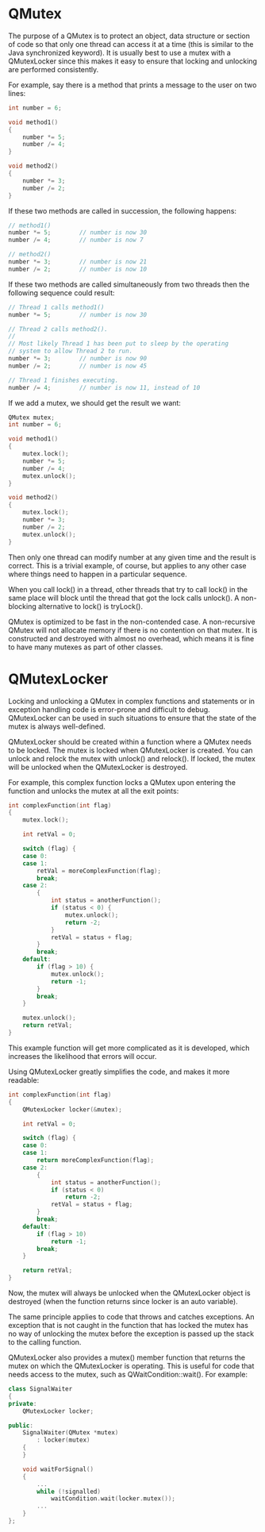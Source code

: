 # QMutex

The purpose of a QMutex is to protect an object, data structure or section of code so that only one thread can access it at a time (this is similar to the Java synchronized keyword). It is usually best to use a mutex with a QMutexLocker since this makes it easy to ensure that locking and unlocking are performed consistently.

For example, say there is a method that prints a message to the user on two lines:

```c++
int number = 6;

void method1()
{
    number *= 5;
    number /= 4;
}

void method2()
{
    number *= 3;
    number /= 2;
}
```

If these two methods are called in succession, the following happens:

```c++
// method1()
number *= 5;        // number is now 30
number /= 4;        // number is now 7

// method2()
number *= 3;        // number is now 21
number /= 2;        // number is now 10
```

If these two methods are called simultaneously from two threads then the following sequence could result:

```c++
// Thread 1 calls method1()
number *= 5;        // number is now 30

// Thread 2 calls method2().
//
// Most likely Thread 1 has been put to sleep by the operating
// system to allow Thread 2 to run.
number *= 3;        // number is now 90
number /= 2;        // number is now 45

// Thread 1 finishes executing.
number /= 4;        // number is now 11, instead of 10
```

If we add a mutex, we should get the result we want:

```c++
QMutex mutex;
int number = 6;

void method1()
{
    mutex.lock();
    number *= 5;
    number /= 4;
    mutex.unlock();
}

void method2()
{
    mutex.lock();
    number *= 3;
    number /= 2;
    mutex.unlock();
}
```

Then only one thread can modify number at any given time and the result is correct. This is a trivial example, of course, but applies to any other case where things need to happen in a particular sequence.

When you call lock() in a thread, other threads that try to call lock() in the same place will block until the thread that got the lock calls unlock(). A non-blocking alternative to lock() is tryLock().

QMutex is optimized to be fast in the non-contended case. A non-recursive QMutex will not allocate memory if there is no contention on that mutex. It is constructed and destroyed with almost no overhead, which means it is fine to have many mutexes as part of other classes.

# QMutexLocker

Locking and unlocking a QMutex in complex functions and statements or in exception handling code is error-prone and difficult to debug. QMutexLocker can be used in such situations to ensure that the state of the mutex is always well-defined.

QMutexLocker should be created within a function where a QMutex needs to be locked. The mutex is locked when QMutexLocker is created. You can unlock and relock the mutex with unlock() and relock(). If locked, the mutex will be unlocked when the QMutexLocker is destroyed.

For example, this complex function locks a QMutex upon entering the function and unlocks the mutex at all the exit points:

```c++
int complexFunction(int flag)
{
    mutex.lock();

    int retVal = 0;

    switch (flag) {
    case 0:
    case 1:
        retVal = moreComplexFunction(flag);
        break;
    case 2:
        {
            int status = anotherFunction();
            if (status < 0) {
                mutex.unlock();
                return -2;
            }
            retVal = status + flag;
        }
        break;
    default:
        if (flag > 10) {
            mutex.unlock();
            return -1;
        }
        break;
    }

    mutex.unlock();
    return retVal;
}
```

This example function will get more complicated as it is developed, which increases the likelihood that errors will occur.

Using QMutexLocker greatly simplifies the code, and makes it more readable:

```c++
int complexFunction(int flag)
{
    QMutexLocker locker(&mutex);

    int retVal = 0;

    switch (flag) {
    case 0:
    case 1:
        return moreComplexFunction(flag);
    case 2:
        {
            int status = anotherFunction();
            if (status < 0)
                return -2;
            retVal = status + flag;
        }
        break;
    default:
        if (flag > 10)
            return -1;
        break;
    }

    return retVal;
}
```

Now, the mutex will always be unlocked when the QMutexLocker object is destroyed (when the function returns since locker is an auto variable).

The same principle applies to code that throws and catches exceptions. An exception that is not caught in the function that has locked the mutex has no way of unlocking the mutex before the exception is passed up the stack to the calling function.

QMutexLocker also provides a mutex() member function that returns the mutex on which the QMutexLocker is operating. This is useful for code that needs access to the mutex, such as QWaitCondition::wait(). For example:

```c++
class SignalWaiter
{
private:
    QMutexLocker locker;

public:
    SignalWaiter(QMutex *mutex)
        : locker(mutex)
    {
    }

    void waitForSignal()
    {
        ...
        while (!signalled)
            waitCondition.wait(locker.mutex());
        ...
    }
};
```
